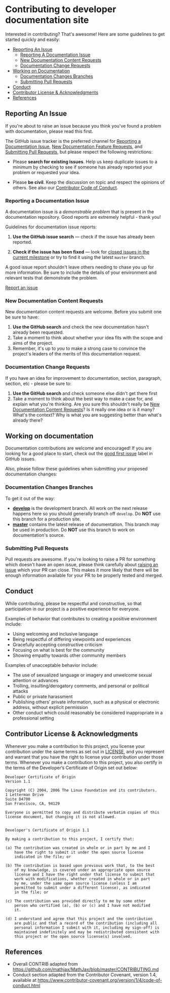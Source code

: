 # Contributing to developer documentation site

Interested in contributing? That's awesome! Here are some guidelines to get started quickly and easily:

- [Reporting An Issue](#reporting-an-issue)
  - [Reporting A Documentation Issue](#reporting-a-documentation-issue)
  - [New Documentation Content Requests](#new-documentation-content-requests)
  - [Documentation Change Requests](#documentation-change-requests)
- [Working on Documentation](#working-on-documentation)
  - [Documentation Changes Branches](#documentation-changes-branches)
  - [Submitting Pull Requests](#submitting-pull-requests)
- [Conduct](#conduct)
- [Contributor License & Acknowledgments](#contributor-license--acknowledgments)
- [References](#references)

## Reporting An Issue

If you're about to raise an issue because you think you've found a problem with documentation, please read this first.

The GitHub issue tracker is the preferred channel for [Reporting a Documentation Issue](#reporting-a-documentation-issue), [New Documentation Feature Requests](#new-documentation-feature-requests), and [Submitting Pull Requests](#submitting-pull-requests), but please respect the following restrictions:

* Please **search for existing issues**. Help us keep duplicate issues to a minimum by checking to see if someone has already reported your problem or requested your idea.

* Please **be civil**. Keep the discussion on topic and respect the opinions of others. See also our [Contributor Code of Conduct](#conduct).

### Reporting a Documentation Issue

A documentation issue is a _demonstrable problem_ that is present in the documentation repository. Good reports are extremely helpful - thank you!

Guidelines for documentation issue reports:

1. **Use the GitHub issue search** &mdash; check if the issue has already been reported.

2. **Check if the issue has been fixed** &mdash; look for [closed issues in the
   current milestone](https://github.com/EOSIO/welcome/issues?q=is%3Aissue+is%3Aclosed) or try to find it using the latest `master` branch.

A good issue report shouldn't leave others needing to chase you up for more information. Be sure to include the details of your environment and relevant tests that demonstrate the problem.

[Report an issue](https://github.com/EOSIO/welcome/issues/new?title=Documentation+Issue)

### New Documentation Content Requests

New documentation content requests are welcome. Before you submit one be sure to have:

1. **Use the GitHub search** and check the new documentation hasn't already been requested.
2. Take a moment to think about whether your idea fits with the scope and aims of the project.
3. Remember, it's up to *you* to make a strong case to convince the project's leaders of the merits of this documentation request.

### Documentation Change Requests

If you have an idea for improvement to documentation, section, paragraph, section, etc - please be sure to:

1. **Use the GitHub search** and check someone else didn't get there first
2. Take a moment to think about the best way to make a case for, and explain what you're thinking. Are you sure this shouldn't really be
   [New Documentation Content Requests](#new-documentation-content-requests)?  Is it really one idea or is it many? What's the context? Why is what you are suggesting better than what's already there?

## Working on documentation

Documentation contributions are welcome and encouraged! If you are looking for a good place to start, check out the [good first issue](https://github.com/EOSIO/welcome/labels/good%20first%20issue) label in GitHub issues.

Also, please follow these guidelines when submitting your proposed documentation changes:

### Documentation Changes Branches

To get it out of the way:

- **[develop](https://github.com/EOSIO/welcome/tree/develop)** is the development branch. All work on the next release happens here so you should generally branch off `develop`. Do **NOT** use this branch for a production site.
- **[master](https://github.com/EOSIO/welcome/tree/master)** contains the latest release of documentation. This branch may be used in production. Do **NOT** use this branch to work on documentation's source.

### Submitting Pull Requests

Pull requests are awesome. If you're looking to raise a PR for something which doesn't have an open issue, please think carefully about [raising an issue](#reporting-an-issue) which your PR can close. This makes it more likely that there will be enough information available for your PR to be properly tested and merged.

## Conduct

While contributing, please be respectful and constructive, so that participation in our project is a positive experience for everyone.

Examples of behavior that contributes to creating a positive environment include:
- Using welcoming and inclusive language
- Being respectful of differing viewpoints and experiences
- Gracefully accepting constructive criticism
- Focusing on what is best for the community
- Showing empathy towards other community members

Examples of unacceptable behavior include:
- The use of sexualized language or imagery and unwelcome sexual attention or advances
- Trolling, insulting/derogatory comments, and personal or political attacks
- Public or private harassment
- Publishing others’ private information, such as a physical or electronic address, without explicit permission
- Other conduct which could reasonably be considered inappropriate in a professional setting

## Contributor License & Acknowledgments

Whenever you make a contribution to this project, you license your contribution under the same terms as set out in [LICENSE](./LICENSE), and you represent and warrant that you have the right to license your contribution under those terms.  Whenever you make a contribution to this project, you also certify in the terms of the Developer’s Certificate of Origin set out below:

```
Developer Certificate of Origin
Version 1.1

Copyright (C) 2004, 2006 The Linux Foundation and its contributors.
1 Letterman Drive
Suite D4700
San Francisco, CA, 94129

Everyone is permitted to copy and distribute verbatim copies of this
license document, but changing it is not allowed.


Developer's Certificate of Origin 1.1

By making a contribution to this project, I certify that:

(a) The contribution was created in whole or in part by me and I
    have the right to submit it under the open source license
    indicated in the file; or

(b) The contribution is based upon previous work that, to the best
    of my knowledge, is covered under an appropriate open source
    license and I have the right under that license to submit that
    work with modifications, whether created in whole or in part
    by me, under the same open source license (unless I am
    permitted to submit under a different license), as indicated
    in the file; or

(c) The contribution was provided directly to me by some other
    person who certified (a), (b) or (c) and I have not modified
    it.

(d) I understand and agree that this project and the contribution
    are public and that a record of the contribution (including all
    personal information I submit with it, including my sign-off) is
    maintained indefinitely and may be redistributed consistent with
    this project or the open source license(s) involved.
```

## References

* Overall CONTRIB adapted from https://github.com/mathjax/MathJax/blob/master/CONTRIBUTING.md
* Conduct section adapted from the Contributor Covenant, version 1.4, available at https://www.contributor-covenant.org/version/1/4/code-of-conduct.html
